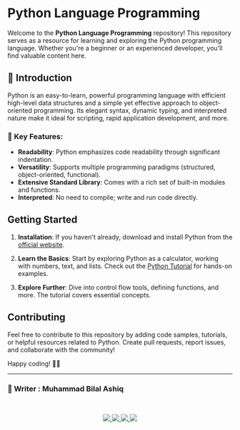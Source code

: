 # Python Language Programming

Welcome to the **Python Language Programming** repository! This repository serves as a resource for learning and exploring the Python programming language. Whether you're a beginner or an experienced developer, you'll find valuable content here.

## 🔴 Introduction

Python is an easy-to-learn, powerful programming language with efficient high-level data structures and a simple yet effective approach to object-oriented programming. Its elegant syntax, dynamic typing, and interpreted nature make it ideal for scripting, rapid application development, and more.

### 📌 Key Features:

- **Readability**: Python emphasizes code readability through significant indentation.
- **Versatility**: Supports multiple programming paradigms (structured, object-oriented, functional).
- **Extensive Standard Library**: Comes with a rich set of built-in modules and functions.
- **Interpreted**: No need to compile; write and run code directly.

## Getting Started

1. **Installation**: If you haven't already, download and install Python from the [official website](https://www.python.org/).

2. **Learn the Basics**: Start by exploring Python as a calculator, working with numbers, text, and lists. Check out the [Python Tutorial](https://docs.python.org/3/tutorial/index.html) for hands-on examples.

3. **Explore Further**: Dive into control flow tools, defining functions, and more. The tutorial covers essential concepts.

## Contributing

Feel free to contribute to this repository by adding code samples, tutorials, or helpful resources related to Python. Create pull requests, report issues, and collaborate with the community!

Happy coding! 🐍🚀

***
### 📝 Writer : Muhammad Bilal Ashiq 

<br />

<p align="center">
  <a href="https://github.com/thecallmeBilalAshiq">
    <img src="https://skillicons.dev/icons?i=github" />
  </a>
  <a href="https://www.linkedin.com/in/bilal-ashiq/">
    <img src="https://skillicons.dev/icons?i=linkedin" />
  </a>
    <a href="bashiq031@gmail.com">
    <img src="https://skillicons.dev/icons?i=gmail" />
  </a>
    <a href="https://www.instagram.com/theycallme_bilal_ashiq/">
    <img src="https://skillicons.dev/icons?i=instagram" />
      
  </a>
  
</p>



